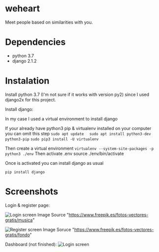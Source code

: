 # weheart
Meet people based on similarities with you.

# Dependencies 

* python 3.7
* django 2.1.2 

# Instalation 

Install python 3.7 (I'm not sure if it  works with version py2) since 
I used django2x for this project.

Install django: 

In my case I used a virtual environment to install django

If your already have python3 pip & virtualenv installed on your computer you can omit this step 
```sudo apt update ```
``` sudo apt install python3-dev python3-pip```
```sudo pip3 install -U virtualenv ```

Then create a virtual environment
```virtualenv --system-site-packages -p python3 ./env```
Then activate .env
source ./env/bin/activate

Once is activated you can install django as usual

```pip install django```


# Screenshots

Login & register page:

![Login screen](login.png)
Image Source "https://www.freepik.es/fotos-vectores-gratis/musica"

![Register screen](register.png)
Image Soruce "https://www.freepik.es/fotos-vectores-gratis/fondo"

Dashboard (not finished):
![Login screen](dashboard.png)
